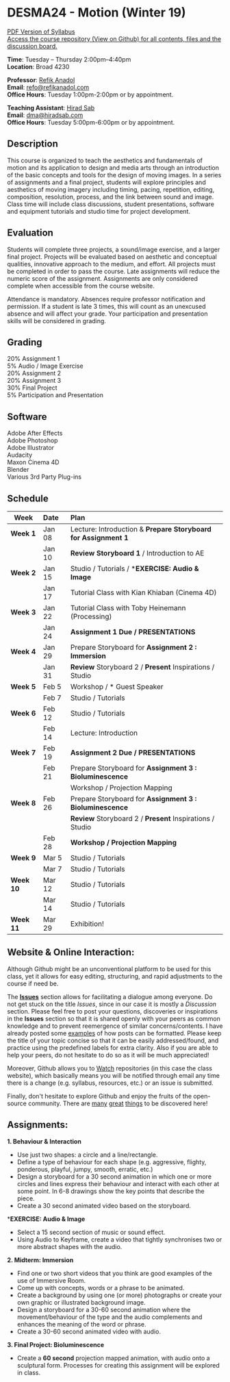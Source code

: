 
# DESMA24 - Motion (Winter 19)

[PDF Version of Syllabus](/Documents/Motion%20-%20W19%20Syllabus.pdf)  
[Access the course repository (View on Github) for all contents, files and the discussion board.](https://github.com/hsab/DESMA24-W19/)

**Time**: Tuesday – Thursday 2:00pm–4:40pm  
**Location**: Broad 4230  

  

**Professor**: [Refik Anadol](http://refikanadol.com/)  
**Email**: refo@refikanadol.com  
**Office Hours**: Tuesday 1:00pm-2:00pm or by appointment.

  

**Teaching Assistant**: [Hirad Sab](https://hiradsab.com/)  
**Email**: dma@hiradsab.com  
**Office Hours**: Tuesday 5:00pm-6:00pm or by appointment.

  
Description
------

This course is organized to teach the aesthetics and fundamentals of motion and its application to design and media arts through an introduction of the basic concepts and tools for the design of moving images. In a series of assignments and a final project, students will explore principles and aesthetics of moving imagery including timing, pacing, repetition, editing, composition, resolution, process, and the link between sound and image. Class time will include class discussions, student presentations, software and equipment tutorials and studio time for project development.

Evaluation
------

Students will complete three projects, a sound/image exercise, and a larger final project. Projects will be evaluated based on aesthetic and conceptual qualities, innovative approach to the medium, and effort. All projects must be completed in order to pass the course. Late assignments will reduce the numeric score of the assignment. Assignments are only considered complete when accessible from the course website.

Attendance is mandatory. Absences require professor notification and permission. If a student is late 3 times, this will count as an unexcused absence and will affect your grade. Your participation and presentation skills will be considered in grading.

Grading
------

20% Assignment 1  
5% Audio / Image Exercise  
20% Assignment 2  
20% Assignment 3  
30% Final Project  
5% Participation and Presentation  

Software
------

Adobe After Effects  
Adobe Photoshop  
Adobe Illustrator  
Audacity  
Maxon Cinema 4D  
Blender  
Various 3rd Party Plug-ins

Schedule
------

| Week        | Date           | Plan  |
| ------------- |:-------------| :-----|
|**Week 1**| Jan 08 | Lecture: Introduction & **Prepare Storyboard for Assignment 1**
| | Jan 10 | **Review Storyboard 1** / Introduction to AE|
|**Week 2**| Jan 15 | Studio / Tutorials / ***EXERCISE: Audio & Image**|
| | Jan 17 | Tutorial Class with Kian Khiaban (Cinema 4D)|
|**Week 3**| Jan 22 | Tutorial Class with Toby Heinemann (Processing)|
| | Jan 24 | **Assignment 1 Due / PRESENTATIONS**|
|**Week 4**| Jan 29 | Prepare Storyboard for 	**Assignment 2 : Immersion**|
| | Jan 31 | **Review** Storyboard 2 / **Present** Inspirations / Studio|
|**Week 5**| Feb 5 | Workshop / * Guest Speaker|
| | Feb 7 | Studio / Tutorials|
|**Week 6**|Feb 12 | Studio / Tutorials|
| | Feb 14 | Lecture: Introduction|
|**Week 7**| Feb 19 | **Assignment 2 Due / PRESENTATIONS**|
| | Feb 21 | Prepare Storyboard for **Assignment 3 : Bioluminescence**
|||Workshop / Projection Mapping|
|**Week 8**|Feb 26 | Prepare Storyboard for **Assignment 3 : Bioluminescence** |
|||**Review** Storyboard 2 / **Present** Inspirations / Studio|
| | Feb 28 | **Workshop / Projection Mapping**|
|**Week 9**|Mar 5 | Studio / Tutorials|
| | Mar 7 | Studio / Tutorials|
|**Week 10**| Mar 12 | Studio / Tutorials|
| | Mar 14 | Studio / Tutorials|
|**Week 11**| Mar 29 | Exhibition!|


Website & Online Interaction:
------
Although Github might be an unconventional platform to be used for this class, yet it allows for easy editing, structuring, and rapid adjustments to the course if need be. 

The [**Issues**](https://github.com/hsab/DESMA24-W19/issues) section allows for facilitating a dialogue among everyone. Do not get stuck on the title _Issues_, since in our case it is mostly a _Discussion_ section. Please feel free to post your questions, discoveries or inspirations in the **Issues** section so that it is shared openly with your peers as common knowledge and to prevent reemergence of similar concerns/contents. I have already posted some [examples](https://github.com/hsab/DESMA24-W19/issues/assigned/hsab) of how posts can be formatted. Please keep the title of your topic concise so that it can be easily addressed/found, and practice using the predefined labels for extra clarity. Also if you are able to help your peers, do not hesitate to do so as it will be much appreciated!

Moreover, Github allows you to [Watch](https://help.github.com/articles/watching-and-unwatching-repositories/) repositories (in this case the class website), which basically means you will be notified through email any time there is a change (e.g. syllabus, resources, etc.) or an issue is submitted. 

Finally, don't hesitate to explore Github and enjoy the fruits of the open-source community. There are [many](https://github.com/search?q=after+effects+plugin) [great](https://github.com/search?q=blender+addon) [things](https://github.com/search?q=cinema4d) to be discovered here!

Assignments:
------
**1. Behaviour & Interaction**
- Use just two shapes: a circle and a line/rectangle.
- Define a type of behaviour for each shape (e.g. aggressive, flighty, ponderous, playful, jumpy, smooth, erratic, etc.)
- Design a storyboard for a 30 second animation in which one or more circles and lines express their behaviour and interact with each other at some point. In 6-8 drawings show the key points that describe the piece.
- Create a 30 second animated video based on the storyboard.

***EXERCISE: Audio & Image**
- Select a 15 second section of music or sound effect.
- Using Audio to Keyframe, create a video that tightly synchronises two or more abstract shapes with the audio.

**2. Midterm: Immersion**
- Find one or two short videos that you think are good examples of the use of Immersive Room.
- Come up with concepts, words or a phrase to be animated.
- Create a background by using one (or more) photographs or create your own graphic or illustrated background image.
- Design a storyboard for a 30-60 second animation where the movement/behaviour of the type and the audio complements and enhances the meaning of the word or phrase.
- Create a 30-60 second animated video with audio.

**3. Final Project: Bioluminescence**
- Create a **60 second** projection mapped animation, with audio onto a sculptural form. Processes for creating this assignment will be explored in class.
